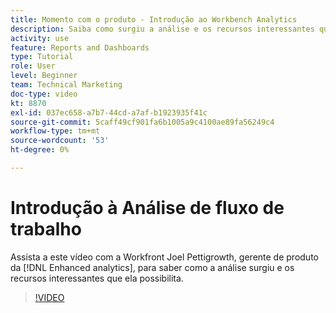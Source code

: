 ```yaml
---
title: Momento com o produto - Introdução ao Workbench Analytics
description: Saiba como surgiu a análise e os recursos interessantes que ela possibilita com Joel Pettigrowth, gerente de produto da [!DNL Enhanced analytics].
activity: use
feature: Reports and Dashboards
type: Tutorial
role: User
level: Beginner
team: Technical Marketing
doc-type: video
kt: 8870
exl-id: 037ec658-a7b7-44cd-a7af-b1923935f41c
source-git-commit: 5caff49cf901fa6b1005a9c4100ae89fa56249c4
workflow-type: tm+mt
source-wordcount: '53'
ht-degree: 0%

---
```


# Introdução à Análise de fluxo de trabalho

Assista a este vídeo com a Workfront Joel Pettigrowth, gerente de produto da [!DNL Enhanced analytics], para saber como a análise surgiu e os recursos interessantes que ela possibilita.

>[!VIDEO](https://video.tv.adobe.com/v/335042/?quality=12&learn=on)
